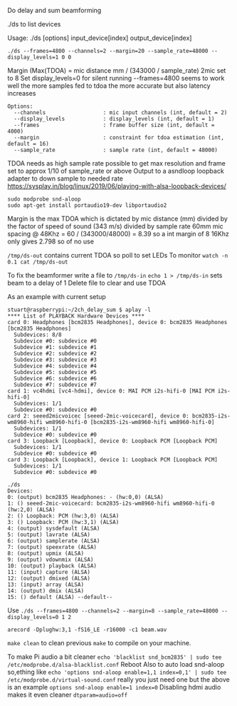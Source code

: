 Do delay and sum beamforming

./ds to list devices

Usage: ./ds [options] input_device[index] output_device[index]

`./ds --frames=4800 --channels=2 --margin=20 --sample_rate=48000 --display_levels=1 0 0`

Margin (Max(TDOA) = mic distance mm / (343000 / sample_rate) 2mic set to 8
Set display_levels=0 for silent running
--frames=4800 seems to work well the more samples fed to tdoa the more accurate but also latency increases 

```
Options:
  --channels                  : mic input channels (int, default = 2)
  --display_levels            : display_levels (int, default = 1)
  --frames                    : frame buffer size (int, default = 4000)
  --margin                    : constraint for tdoa estimation (int, default = 16)
  --sample_rate               : sample rate (int, default = 48000)
```  

TDOA needs as high sample rate possible to get max resolution and frame set to approx 1/10 of sample_rate or above
Output to a asndloop loopback adapter to down sample to needed rate
https://sysplay.in/blog/linux/2019/06/playing-with-alsa-loopback-devices/
```
sudo modprobe snd-aloop
sudo apt-get install portaudio19-dev libportaudio2
```

Margin is the max TDOA which is dictated by mic distance (mm) divided by the factor of speed of sound (343 m/s) divided by sample rate
60mm mic spacing @ 48Khz = 60 / (343000/48000) = 8.39 so a int margin of 8
16Khz only gives 2.798 so of no use

`/tmp/ds-out` contains current TDOA so poll to set LEDs
To monitor `watch -n 0.1 cat /tmp/ds-out`

To fix the beamformer write a file to `/tmp/ds-in`
`echo 1 > /tmp/ds-in` sets beam to a delay of 1
Delete file to clear and use TDOA

As an example with current setup
```
stuart@raspberrypi:~/2ch_delay_sum $ aplay -l
**** List of PLAYBACK Hardware Devices ****
card 0: Headphones [bcm2835 Headphones], device 0: bcm2835 Headphones [bcm2835 Headphones]
  Subdevices: 8/8
  Subdevice #0: subdevice #0
  Subdevice #1: subdevice #1
  Subdevice #2: subdevice #2
  Subdevice #3: subdevice #3
  Subdevice #4: subdevice #4
  Subdevice #5: subdevice #5
  Subdevice #6: subdevice #6
  Subdevice #7: subdevice #7
card 1: vc4hdmi [vc4-hdmi], device 0: MAI PCM i2s-hifi-0 [MAI PCM i2s-hifi-0]
  Subdevices: 1/1
  Subdevice #0: subdevice #0
card 2: seeed2micvoicec [seeed-2mic-voicecard], device 0: bcm2835-i2s-wm8960-hifi wm8960-hifi-0 [bcm2835-i2s-wm8960-hifi wm8960-hifi-0]
  Subdevices: 1/1
  Subdevice #0: subdevice #0
card 3: Loopback [Loopback], device 0: Loopback PCM [Loopback PCM]
  Subdevices: 1/1
  Subdevice #0: subdevice #0
card 3: Loopback [Loopback], device 1: Loopback PCM [Loopback PCM]
  Subdevices: 1/1
  Subdevice #0: subdevice #0
```
```
./ds
Devices:
0: (output) bcm2835 Headphones: - (hw:0,0) (ALSA)
1: () seeed-2mic-voicecard: bcm2835-i2s-wm8960-hifi wm8960-hifi-0 (hw:2,0) (ALSA)
2: () Loopback: PCM (hw:3,0) (ALSA)
3: () Loopback: PCM (hw:3,1) (ALSA)
4: (output) sysdefault (ALSA)
5: (output) lavrate (ALSA)
6: (output) samplerate (ALSA)
7: (output) speexrate (ALSA)
8: (output) upmix (ALSA)
9: (output) vdownmix (ALSA)
10: (output) playback (ALSA)
11: (input) capture (ALSA)
12: (output) dmixed (ALSA)
13: (input) array (ALSA)
14: (output) dmix (ALSA)
15: () default (ALSA) --default--
```
Use `./ds --frames=4800 --channels=2 --margin=8 --sample_rate=48000 --display_levels=0 1 2`

`arecord -Dplughw:3,1 -fS16_LE -r16000 -c1 beam.wav`

`make clean` to clean previous `make` to compile on your machine.

To make Pi audio a bit cleaner
`echo 'blacklist snd_bcm2835' | sudo tee /etc/modprobe.d/alsa-blacklist.conf`
Reboot
Also to auto load snd-aloop so,ething like
`echo 'options snd-aloop enable=1,1 index=0,1' | sudo tee /etc/modprobe.d/virtual-sound.conf`
really you just need one but the above is an example `options snd-aloop enable=1 index=0`
Disabling hdmi audio makes it even cleaner `dtparam=audio=off`

